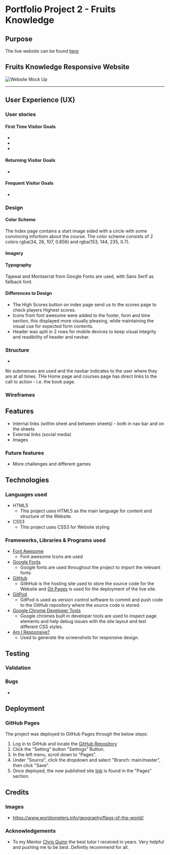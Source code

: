 # Portfolio Project 2 - Fruits Knowledge
## Purpose



The live website can be found [here](https://jnehmeh87.github.io/Project_Two/)

## Fruits Knowledge Responsive Website

![Website Mock Up](assets/)

*** 
## User Experience (UX)

### User stories

#### First Time Visitor Goals
* 
* 
* 

#### Returning Visitor Goals
* 
#### Frequent Visitor Goals
* 

### Design

#### Color Scheme
The Index page contains a start image sided with a circle with some convincing infortiom about the course. The color scheme consists of 2 colors rgba(34, 26, 107, 0.856) and rgba(153, 144, 235, 0.7).

#### Imagery
	

#### Typography
Tajawal and Montserrat from Google Fonts are used, with Sans Serif as fallback font.

#### Differences to Design
* The High Scores button on index page send us to the scores page to check players Highest scores. 
* Icons from font awesome were added to the footer, form and time section, this displayed more visually pleasing, while maintaining the visual cue for expected form contents.
* Header was split in 2 rows for mobile devices to keep visual integrity and readibility of header and navbar.

### Structure 
* 

No submenues are used and the navbar indicates to the user where they are at all times. THe Home page and courses page has direct links to the call to action - i.e. the book page.

### Wireframes


## Features
* Internal links (within sheet and between sheets) - both in nav bar and on the sheets
* External links (social media)
* Images

### Future features
* More challenges and different games

## Technologies
### Languages used
* HTML5
	* This project uses HTML5 as the main language for content and structure of the Website.
* CSS3
	* This project uses CSS3 for Website styling

### Frameworks, Libraries & Programs used
* [Font Awesome](https://fontawesome.com/)
	* Font awesome Icons are used 
* [Google Fonts](https://fonts.google.com/)
	* Google fonts are used throughout the project to import the relevant fonts
* [GitHub](https://github.com/)
	* GithHub is the hosting site used to store the source code for the Website and [Git Pages](https://pages.github.com/) is used for the deployment of the live site.
* [GitPod](https://gitpod.io/)
	* GitPod is used as version control software to commit and push code to the GitHub repository where the source code is stored.
* [Google Chrome Developer Tools](https://developers.google.com/web/tools/chrome-devtools)
	* Google chromes built in developer tools are used to inspect page elements and help debug issues with the site layout and test different CSS styles.
* [Am I Responsive?](http://ami.responsivedesign.is/)
	* Used to generate the screenshots for responsive design.

## Testing

### Validation


### Bugs
* 

## Deployment
### GitHub Pages

The project was deployed to GitHub Pages through the below steps:

1. Log in to GitHub and locate the [GitHub Repository](https://github.com/jnehmeh87/Project_Two)
2. Click the "Setting" button "Settings" Button.
3. In the left menu, scroll down to "Pages".
4. Under "Source", click the dropdown and select "Branch: main/master", then click "Save".
5. Once deployed, the now published site [link](https://jnehmeh87.github.io/Project_Two/) is found in the "Pages" section.

## Credits
### Images
*  https://www.worldometers.info/geography/flags-of-the-world/

### Acknowledgements

-   To my Mentor [Chris Quinn](https://github.com/10xOXR) the best tutor I received in years. Very helpful and pushing me to be best. Definitly recommend for all.
